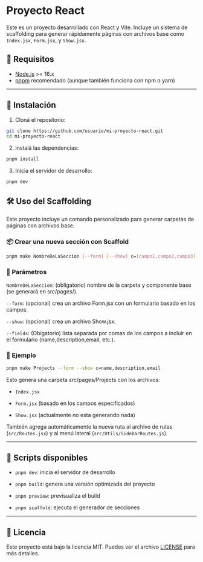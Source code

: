 # Proyecto React

Este es un proyecto desarrollado con React y Vite. Incluye un sistema de scaffolding para generar rápidamente páginas con archivos base como `Index.jsx`, `Form.jsx`, y `Show.jsx`.

## 🧱 Requisitos

- [Node.js](https://nodejs.org/) >= 16.x
- [pnpm](https://pnpm.io/) recomendado (aunque también funciona con npm o yarn)

---

## 🚀 Instalación

1. Cloná el repositorio:

```bash
git clone https://github.com/usuario/mi-proyecto-react.git
cd mi-proyecto-react
```

2. Instalá las dependencias:

```bash
pnpm install
```

3. Inicia el servidor de desarrollo:

```bash
pnpm dev
```

## 🛠️ Uso del Scaffolding
Este proyecto incluye un comando personalizado para generar carpetas de páginas con archivos base.

### 📦 Crear una nueva sección con Scaffold

```bash
pnpm make NombreDeLaSeccion [--form] [--show] c=[campo1,campo2,campo3]
```
### 📌 Parámetros

`NombreDeLaSeccion`: (obligatorio) nombre de la carpeta y componente base (se generará en src/pages/).

`--form`: (opcional) crea un archivo Form.jsx con un formulario basado en los campos.

`--show`: (opcional) crea un archivo Show.jsx.

`--fields`: (Obigatorio) lista separada por comas de los campos a incluir en el formulario (name,description,email, etc.).

### 📝 Ejemplo

```bash
pnpm make Projects --form --show c=name,description,email
```

Esto genera una carpeta src/pages/Projects con los archivos:

* `Index.jsx`

* `Form.jsx` (basado en los campos especificados)

* `Show.jsx` (actualmente no esta generando nada)

También agrega automáticamente la nueva ruta al archivo de rutas (`src/Routes.jsx`) y al menú lateral (`src/Utils/SidebarRoutes.js`).

---

## 🧹 Scripts disponibles
* `pnpm dev`: inicia el servidor de desarrollo

* `pnpm build`: genera una versión optimizada del proyecto

* `pnpm preview`: previsualiza el build

* `pnpm scaffold`: ejecuta el generador de secciones

---

## 📝 Licencia

Este proyecto está bajo la licencia MIT. Puedes ver el archivo [LICENSE](LICENSE) para más detalles.
